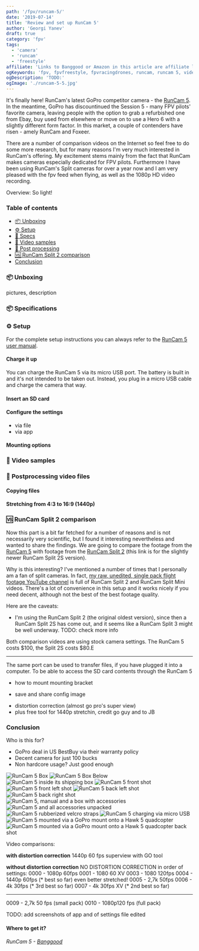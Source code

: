 ```yaml
---
path: '/fpv/runcam-5/'
date: '2019-07-14'
title: 'Review and set up RunCam 5'
author: 'Georgi Yanev'
draft: true
category: 'fpv'
tags:
  - 'camera'
  - 'runcam'
  - 'freestyle'
affiliate: 'Links to Banggood or Amazon in this article are affiliate links and would support the blog if used to make a purchase.'
ogKeywords: 'fpv, fpvfreestyle, fpvracingdrones, runcam, runcam 5, video, hd video, fpv video, fpv racing drone video, recording hd video, recording fpv hd video, runcam split 2, quadcopter, drone, drone camera, hd drone camera'
ogDescription: 'TODO:'
ogImage: './runcam-5-5.jpg'
---
```


It's finally here! RunCam's latest GoPro competitor camera - the [RunCam 5][1]. In the meantime, GoPro has discountinued the Session 5 - many FPV pilots' favorite camera, leaving people with the option to grab a refurbished one from Ebay, buy used from elsewhere or move on to use a
Hero 6 with a slightly different form factor. In this market, a couple of contenders have risen - amely RunCam and Foxeer.

There are a number of comparison videos on the Internet so feel free to do some more research, but for many reasons I'm very much interested in RunCam's offering. My excitement stems mainly from the fact that RunCam makes cameras especially dedicated for FPV pilots. Furthermore I have been using RunCam's Split cameras for over a year now and I am very pleased with the fpv feed when flying, as well as the 1080p HD video recording.

Overview: So light!

### Table of contents

- [📦 Unboxing](#unboxing)
- [⚙ Setup](#setup)
- [📝 Specs](#specs)
- [🎥 Video samples](#video-samples)
- [🎦 Post processing](#postprocessing)
- [🆚 RunCam Split 2 comparison](#comparison)
- [Conclusion](#conclusion)

### 📦 <span id="unboxing">Unboxing</span>

pictures, description

### 📦 <span id="specs">Specifications</span>

### ⚙ <span id="setup" class="offset-top-nav">Setup</span>

For the complete setup instructions you can always refer to the [RunCam 5 user manual][2].

#### Charge it up

You can charge the RunCam 5 via its micro USB port. The battery is built in and it's not intended to be taken out. Instead, you plug in a micro USB cable and charge the camera that way.

#### Insert an SD card

#### Configure the settings

- via file
- via app

#### Mounting options

### 🎥 <span id="video-samples">Video samples</span>

### 🎦 <span id="postprocessing">Postprocessing video files</span>

#### Copying files

#### Stretching from 4:3 to 16:9 (1440p)

### 🆚 <span id="comparison">RunCam Split 2 comparison</span>

Now this part is a bit far fetched for a number of reasons and is not necessarily very scientific, but I found it interesting nevertheless and wanted to share the findings. We are going to compare the footage from the [RunCam 5][1] with footage from the [RunCam Split 2][3] (this link is for the slightly newer RunCam Split 2S version).

Why is this interesting? I've mentioned a number of times that I personally am a fan of split cameras. In fact, [my raw, unedited, single pack flight footage YouTube channel][4] is full of RunCam Split 2 and RunCam Split Mini videos. There's a lot of convenience in this setup and it works nicely if you need decent, although not the best of the best footage quality.

Here are the caveats:

- I'm using the RunCam Split 2 (the original oldest version), since then a RunCam Split 2S has come out, and it seems like a RunCam Split 3 might be well underway. TODO: check more info

Both comparison videos are using stock camera settings. The RunCam 5 costs $100, the Split 2S costs $80.E

---

The same port can be used to transfer files, if you have plugged it into a computer. To be able to access the SD card contents through the RunCam 5

- how to mount
  mounting bracket

* save and share config image

- distortion correction (almost go pro's super view)
- plus free tool for 1440p stretchin, credit go guy and to JB

### Conclusion

Who is this for?

- GoPro deal in US BestBuy via their warranty policy
- Decent camera for just 100 bucks
- Non hardcore usage? Just good enough

![RunCam 5 Box](runcam-5-1.jpg)
![RunCam 5 Box Below](runcam-5-2.jpg)
![RunCam 5 inside its shipping box](runcam-5-3.jpg)
![RunCam 5 front shot](runcam-5-4.jpg)
![RunCam 5 front left shot](runcam-5-5.jpg)
![RunCam 5 back left shot](runcam-5-6.jpg)
![RunCam 5 back right shot](runcam-5-7.jpg)
![RunCam 5, manual and a box with accessories](runcam-5-8.jpg)
![RunCam 5 and all accessories unpacked](runcam-5-9.jpg)
![RunCam 5 rubberized velcro straps](runcam-5-10.jpg)
![RunCam 5 charging via micro USB](runcam-5-11.jpg)
![RunCam 5 mounted via a GoPro mount onto a Hawk 5 quadcopter](runcam-5-12.jpg)
![RunCam 5 mounted via a GoPro mount onto a Hawk 5 quadcopter back shot](runcam-5-13.jpg)

Video comparisons:

**with distortion correction**
1440p 60 fps superview with GO tool

**without distortion correction**
NO DISTORTION CORRECTION
in order of settings:
0000 - 1080p 60fps
0001 - 1080 60 XV
0003 - 1080 120fps
0004 - 1440p 60fps (\* best so far) even better stretched!
0005 - 2,7k 50fps
0006 - 4k 30fps (\* 3rd best so far)
0007 - 4k 30fps XV (\* 2nd best so far)

---

0009 - 2,7k 50 fps (small pack)
0010 - 1080p120 fps (full pack)

TODO: add screenshots of app and of settings file edited

#### Where to get it?

###### RunCam 5 - [Banggood][1]

[0]: Linkslist
[1]: https://bit.ly/runcam--5
[2]: https://www.runcam.com/download/runcam5/RunCam5-Manual-EN.pdf
[3]: https://bit.ly/runcam-split2s
[4]: https://www.youtube.com/channel/UC2gwYMcfb0Oz_fl9W1uTV2Q
